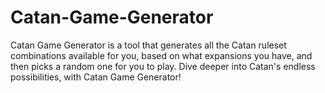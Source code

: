 # Catan-Game-Generator
Catan Game Generator is a tool that generates all the Catan ruleset combinations available for you, based on what expansions you have, and then picks a random one for you to play. Dive deeper into Catan's endless possibilities, with Catan Game Generator!
